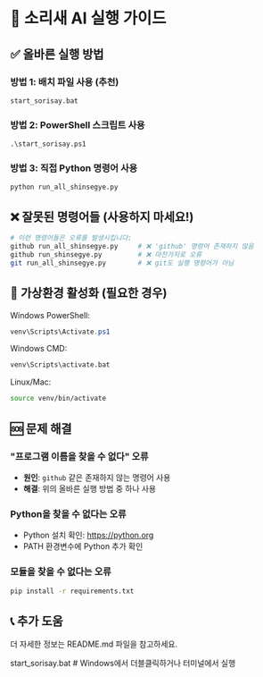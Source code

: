 # 🚀 소리새 AI 실행 가이드

## ✅ 올바른 실행 방법

### 방법 1: 배치 파일 사용 (추천)
```
start_sorisay.bat
```

### 방법 2: PowerShell 스크립트 사용
```
.\start_sorisay.ps1
```

### 방법 3: 직접 Python 명령어 사용
```
python run_all_shinsegye.py
```

## ❌ 잘못된 명령어들 (사용하지 마세요!)

```bash
# 이런 명령어들은 오류를 발생시킵니다:
github run_all_shinsegye.py     # ❌ 'github' 명령어 존재하지 않음
github run_shinsegye.py         # ❌ 마찬가지로 오류
git run_all_shinsegye.py        # ❌ git도 실행 명령어가 아님
```

## 🔧 가상환경 활성화 (필요한 경우)

Windows PowerShell:
```powershell
venv\Scripts\Activate.ps1
```

Windows CMD:
```cmd
venv\Scripts\activate.bat
```

Linux/Mac:
```bash
source venv/bin/activate
```

## 🆘 문제 해결

### "프로그램 이름을 찾을 수 없다" 오류
- **원인**: `github` 같은 존재하지 않는 명령어 사용
- **해결**: 위의 올바른 실행 방법 중 하나 사용

### Python을 찾을 수 없다는 오류
- Python 설치 확인: https://python.org
- PATH 환경변수에 Python 추가 확인

### 모듈을 찾을 수 없다는 오류
```bash
pip install -r requirements.txt
```

## 📞 추가 도움

더 자세한 정보는 README.md 파일을 참고하세요.

start_sorisay.bat  # Windows에서 더블클릭하거나 터미널에서 실행
